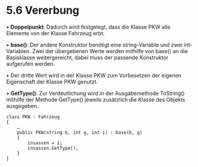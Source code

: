# 5.6	Vererbung
•	**Doppelpunkt**: Dadurch wird festgelegt, dass die Klasse PKW alle Elemente von der Klasse Fahrzeug erbt.

•	**base()**: Der andere Konstruktor benötigt eine string-Variable und zwei int-Variablen. Zwei der übergebenen Werte werden mithilfe von base() an die Basisklasse weitergereicht, dabei muss der passende Konstruktor aufgerufen werden.

•	Der dritte Wert wird in der Klasse PKW zum Vorbesetzen der eigenen Eigenschaft der Klasse PKW genutzt.

•	**GetType()**: Zur Verdeutlichung wird in der Ausgabemethode ToString() mithilfe der Methode GetType() jeweils zusätzlich die Klasse des Objekts ausgegeben.

```
class PKW : Fahrzeug
{
	…
	public PKW(string b, int g, int i) : base(b, g)
	{
		insassen = i;
		insassen.GetType();
	}
}

```
